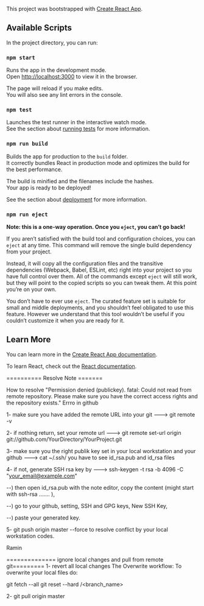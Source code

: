This project was bootstrapped with [Create React App](https://github.com/facebook/create-react-app).

## Available Scripts

In the project directory, you can run:

### `npm start`

Runs the app in the development mode.<br>
Open [http://localhost:3000](http://localhost:3000) to view it in the browser.

The page will reload if you make edits.<br>
You will also see any lint errors in the console.

### `npm test`

Launches the test runner in the interactive watch mode.<br>
See the section about [running tests](https://facebook.github.io/create-react-app/docs/running-tests) for more information.

### `npm run build`

Builds the app for production to the `build` folder.<br>
It correctly bundles React in production mode and optimizes the build for the best performance.

The build is minified and the filenames include the hashes.<br>
Your app is ready to be deployed!

See the section about [deployment](https://facebook.github.io/create-react-app/docs/deployment) for more information.

### `npm run eject`

**Note: this is a one-way operation. Once you `eject`, you can’t go back!**

If you aren’t satisfied with the build tool and configuration choices, you can `eject` at any time. This command will remove the single build dependency from your project.

Instead, it will copy all the configuration files and the transitive dependencies (Webpack, Babel, ESLint, etc) right into your project so you have full control over them. All of the commands except `eject` will still work, but they will point to the copied scripts so you can tweak them. At this point you’re on your own.

You don’t have to ever use `eject`. The curated feature set is suitable for small and middle deployments, and you shouldn’t feel obligated to use this feature. However we understand that this tool wouldn’t be useful if you couldn’t customize it when you are ready for it.

## Learn More

You can learn more in the [Create React App documentation](https://facebook.github.io/create-react-app/docs/getting-started).

To learn React, check out the [React documentation](https://reactjs.org/).



========== Resolve Note =======

How to resolve "Permission denied (publickey). fatal: Could not read from remote repository. Please make sure you have the correct access rights and the repository exists." Errro in github

1- make sure you have added the remote URL into your git 
---> git remote -v

2- if nothing return, set your remote url 
---> git remote set-url origin git://github.com/YourDirectory/YourProject.git


3- make sure you the right publik key set in your local workstation and your github
---> cat ~/.ssh/
you have to see id_rsa.pub and id_rsa files


4- if not, generate SSH rsa key by
---> ssh-keygen -t rsa -b 4096 -C "your_email@example.com"

--) then open id_rsa.pub with the note editor, copy the content (might start with ssh-rsa ....... ),


--) go to your github, setting, SSH and GPG keys, New SSH Key,


--) paste your generated key.

5- git push origin master --force to resolve conflict by your local workstation codes.

Ramin

============== ignore local changes and pull from remote git=========
1- revert all local changes
The Overwrite workflow:
To overwrite your local files do:

git fetch --all
git reset --hard <remote>/<branch_name>


2- git pull origin master

